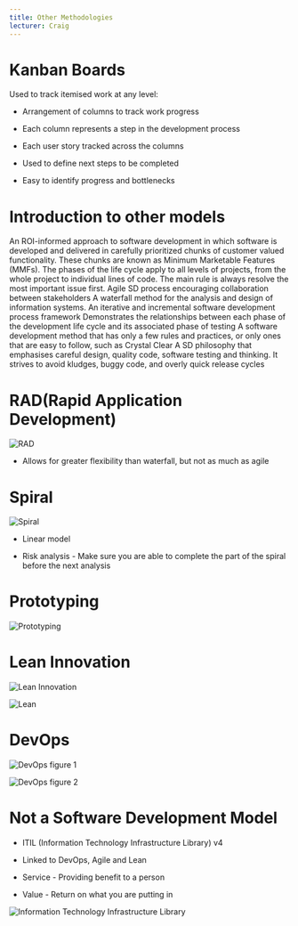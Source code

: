 ```yaml
---
title: Other Methodologies
lecturer: Craig
---
```


# Kanban Boards

Used to track itemised work at any level:

-   Arrangement of columns to track work progress

-   Each column represents a step in the development process

-   Each user story tracked across the columns

-   Used to define next steps to be completed

-   Easy to identify progress and bottlenecks

# Introduction to other models

<Definition name="Incremental Funding">
An ROI-informed approach to software development in which software is developed and delivered in carefully prioritized chunks of customer valued functionality. These chunks are known as Minimum Marketable Features (MMFs).
</Definition>

<Definition name="Chaos Model">
The phases of the life cycle apply to all levels of projects, from the whole project to individual lines of code. The main rule is always resolve the most important issue first.
</Definition>

<Definition name="Behaviour Driven Development">
Agile SD process encouraging collaboration between stakeholders
</Definition>

<Definition name="Structures systems analysis and drsign">
A waterfall method for the analysis and design of information systems.
</Definition>

<Definition name="Unified Process">
An iterative and incremental software development process framework
</Definition>

<Definition name="V-Model">
Demonstrates the relationships between each phase of the development life cycle and its associated phase of testing
</Definition>

<Definition name="Lightweight">
A software development method that has only a few rules and practices, or only ones that are easy to follow, such as Crystal Clear
</Definition>

<Definition name="Slow Programming">
A SD philosophy that emphasises careful design, quality code, software testing and thinking. It strives to avoid kludges, buggy code, and overly quick release cycles
</Definition>

# RAD(Rapid Application Development)

![RAD](/img/Year_2/Software_Engineering/Methodologies/Other/RAD.webp)

-   Allows for greater flexibility than waterfall, but not as much as
    agile

# Spiral

![Spiral](/img/Year_2/Software_Engineering/Methodologies/Other/Spiral.webp)

-   Linear model

-   Risk analysis - Make sure you are able to complete the part of the
    spiral before the next analysis

# Prototyping

![Prototyping](/img/Year_2/Software_Engineering/Methodologies/Other/Prototyping.webp)

# Lean Innovation

![Lean Innovation](/img/Year_2/Software_Engineering/Methodologies/Other/Lean-Innovation.webp)

![Lean](/img/Year_2/Software_Engineering/Methodologies/Other/Lean.webp)

# DevOps

![DevOps figure 1](/img/Year_2/Software_Engineering/Methodologies/Other/DevOps.webp)

![DevOps figure 2](/img/Year_2/Software_Engineering/Methodologies/Other/DevOps1.webp)

# Not a Software Development Model

-   ITIL (Information Technology Infrastructure Library) v4

-   Linked to DevOps, Agile and Lean

-   Service - Providing benefit to a person

-   Value - Return on what you are putting in

![Information Technology Infrastructure Library](/img/Year_2/Software_Engineering/Methodologies/Other/ITIL.webp)
